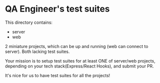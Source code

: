 # QA Engineer's test suites


This directory contains:

- server
- web

2 miniature projects, which can be up and running (web can connect to server). Both lacking test suites.

Your mission is to setup test suites for at least ONE of server/web projects, depending on your tech stack(Express/React Hooks), and submit your PR.

It's nice for us to have test suites for all the projects!
